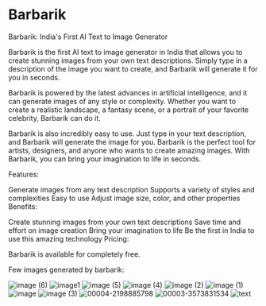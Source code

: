 
# Barbarik
Barbarik: India's First AI Text to Image Generator

Barbarik is the first AI text to image generator in India that allows you to create stunning images from your own text descriptions. Simply type in a description of the image you want to create, and Barbarik will generate it for you in seconds.

Barbarik is powered by the latest advances in artificial intelligence, and it can generate images of any style or complexity. Whether you want to create a realistic landscape, a fantasy scene, or a portrait of your favorite celebrity, Barbarik can do it.

Barbarik is also incredibly easy to use. Just type in your text description, and Barbarik will generate the image for you.
Barbarik is the perfect tool for artists, designers, and anyone who wants to create amazing images. With Barbarik, you can bring your imagination to life in seconds.

Features:

Generate images from any text description
Supports a variety of styles and complexities
Easy to use
Adjust image size, color, and other properties
Benefits:

Create stunning images from your own text descriptions
Save time and effort on image creation
Bring your imagination to life
Be the first in India to use this amazing technology
Pricing:

Barbarik is available for completely free.

Few images generated by barbarik:

![image (6)](https://github.com/idkcoo/Barbarik/assets/132001470/7904b146-45e8-41bb-9997-6b5cee24c302)
![image1](https://github.com/idkcoo/Barbarik/assets/132001470/c24f5024-a162-4f83-a704-21739b2d8812)
![image (5)](https://github.com/idkcoo/Barbarik/assets/132001470/fb3f8f3d-822d-4531-82b7-cd4fc3baf385)
![image (4)](https://github.com/idkcoo/Barbarik/assets/132001470/2ee53bcd-e505-48e0-8635-6d51fac17eb5)
![image (2)](https://github.com/idkcoo/Barbarik/assets/132001470/464c0a99-13fb-426e-977f-0755ed0e66cd)
![image (1)](https://github.com/idkcoo/Barbarik/assets/132001470/6c3e02f8-b8d7-4b8c-94f9-4b165a84cf94)
![image](https://github.com/idkcoo/Barbarik/assets/132001470/e39b4ddc-43e6-4c15-b307-114aa74bb285)
![image (3)](https://github.com/idkcoo/Barbarik/assets/132001470/655b23d9-46ca-428c-9584-7511f90907d0)
![00004-2198885798](https://github.com/idkcoo/Barbarik/assets/132001470/c1882916-2c75-4e50-abd4-5cefe5aaa9db)
![00003-3573831534](https://github.com/idkcoo/Barbarik/assets/132001470/caac10b3-6cf9-48cc-9c5a-de66b8b255bf)
![text](https://github.com/idkcoo/Barbarik/assets/132001470/972062b0-bb6f-4607-a7b2-1794730b2979)


